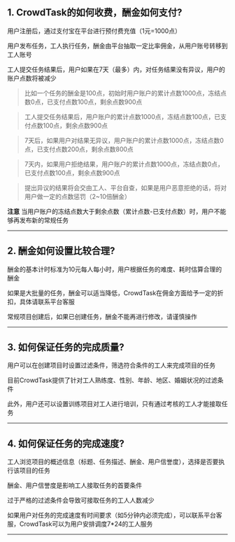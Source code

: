 ## 1. CrowdTask的如何收费，酬金如何支付?
    
用户注册后，通过支付宝在平台进行预付费充值（1元=1000点）

用户发布任务，工人执行任务，酬金由平台抽取一定比率佣金，从用户账号转移到工人账号

工人提交任务结果后，用户如果在7天（最多）内，对任务结果没有异议，用户的账户点数将被减少

>比如一个任务的酬金是100点，初始时用户账户的累计点数1000点，冻结点数0点，已支付点数100点，剩余点数900点

>工人提交任务结果后，用户账户的累计点数1000点，冻结点数100点，已支付点数100点，剩余点数900点

>7天后，如果用户对结果无异议，用户账户的累计点数1000点，冻结点数0点，已支付点数200点，剩余点数800点

>7天内，如果用户拒绝结果，用户账户的累计点数1000点，冻结点数0点，已支付点数100点，剩余点数900点

>提出异议的结果将会交由工人、平台自查，如果是用户恶意拒绝的话，将对用户做一定的点数惩罚（2~10倍酬金）

**注意** 当用户账户的冻结点数大于剩余点数（累计点数-已支付点数）时，用户不能够再发布新的常规任务

- - -    

## 2. 酬金如何设置比较合理?

酬金的基本计时标准为10元每人每小时，用户根据任务的难度、耗时估算合理的酬金

如果是大批量的任务，酬金可以适当降低，CrowdTask在佣金方面给予一定的折扣，具体请联系平台客服

常规项目创建后，如果已创建任务，酬金不能再进行修改，请谨慎操作

- - -

## 3. 如何保证任务的完成质量?

用户可以在创建项目时设置过滤条件，筛选符合条件的工人来完成项目的任务

目前CrowdTask提供了针对工人熟练度、性别、年龄、地区、婚姻状况的过滤条件

此外，用户还可以设置训练项目对工人进行培训，只有通过考核的工人才能接取任务

- - -

## 4. 如何保证任务的完成速度?

工人浏览项目的概述信息（标题、任务描述、酬金、用户信誉度），选择是否要执行该项目的任务

酬金、用户信誉度是影响工人接取任务的首要条件

过于严格的过滤条件会导致可接取任务的工人人数减少

如果用户对任务的完成速度有时间要求（如5分钟内必须完成），可以联系平台客服，CrowdTask可以为用户安排调度7*24的工人服务

- - -

